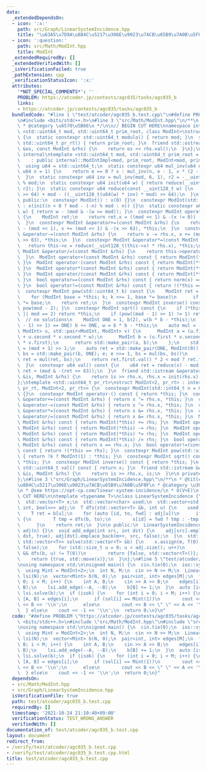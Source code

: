 ```yaml
---
data:
  _extendedDependsOn:
  - icon: ':x:'
    path: src/Graph/LinearSystemIncidence.hpp
    title: "\u63A5\u7D9A\u884C\u5217\u306E\u9023\u7ACB\u65B9\u7A0B\u5F0F"
  - icon: ':question:'
    path: src/Math/ModInt.hpp
    title: ModInt
  _extendedRequiredBy: []
  _extendedVerifiedWith: []
  _isVerificationFailed: true
  _pathExtension: cpp
  _verificationStatusIcon: ':x:'
  attributes:
    '*NOT_SPECIAL_COMMENTS*': ''
    PROBLEM: https://atcoder.jp/contests/agc035/tasks/agc035_b
    links:
    - https://atcoder.jp/contests/agc035/tasks/agc035_b
  bundledCode: "#line 1 \"test/atcoder/agc035_b.test.cpp\"\n#define PROBLEM \"https://atcoder.jp/contests/agc035/tasks/agc035_b\"\
    \n#include <bits/stdc++.h>\n#line 3 \"src/Math/ModInt.hpp\"\n/**\n * @title ModInt\n\
    \ * @category \u6570\u5B66\n */\n\n// BEGIN CUT HERE\nnamespace internal {\ntemplate\
    \ <std::uint64_t mod, std::uint64_t prim_root, class ModInt>\nstruct ModIntImpl\
    \ {\n  static constexpr std::uint64_t modulo() { return mod; }\n  static constexpr\
    \ std::uint64_t pr_rt() { return prim_root; }\n  friend std::ostream &operator<<(std::ostream\
    \ &os, const ModInt &rhs) {\n    return os << rhs.val();\n  }\n};\n}  // namespace\
    \ internal\ntemplate <std::uint64_t mod, std::uint64_t prim_root = 0>\nclass ModInt\n\
    \    : public internal::ModIntImpl<mod, prim_root, ModInt<mod, prim_root>> {\n\
    \  using u64 = std::uint64_t;\n  static constexpr u64 mul_inv(u64 n, int e = 6,\
    \ u64 x = 1) {\n    return e == 0 ? x : mul_inv(n, e - 1, x * (2 - x * n));\n\
    \  }\n  static constexpr u64 inv = mul_inv(mod, 6, 1), r2 = -__uint128_t(mod)\
    \ % mod;\n  static constexpr u64 init(u64 w) { return reduce(__uint128_t(w) *\
    \ r2); }\n  static constexpr u64 reduce(const __uint128_t w) {\n    return u64(w\
    \ >> 64) + mod - ((__uint128_t(u64(w) * inv) * mod) >> 64);\n  }\n  u64 x;\n\n\
    \ public:\n  constexpr ModInt() : x(0) {}\n  constexpr ModInt(std::int64_t n)\
    \ : x(init(n < 0 ? mod - (-n) % mod : n)) {}\n  static constexpr u64 norm(u64\
    \ w) { return w - (mod & -(w >= mod)); }\n  constexpr ModInt operator-() const\
    \ {\n    ModInt ret;\n    return ret.x = ((mod << 1) & -(x != 0)) - x, ret;\n\
    \  }\n  constexpr ModInt &operator+=(const ModInt &rhs) {\n    return x += rhs.x\
    \ - (mod << 1), x += (mod << 1) & -(x >> 63), *this;\n  }\n  constexpr ModInt\
    \ &operator-=(const ModInt &rhs) {\n    return x -= rhs.x, x += (mod << 1) & -(x\
    \ >> 63), *this;\n  }\n  constexpr ModInt &operator*=(const ModInt &rhs) {\n \
    \   return this->x = reduce(__uint128_t(this->x) * rhs.x), *this;\n  }\n  constexpr\
    \ ModInt &operator/=(const ModInt &rhs) {\n    return this->operator*=(rhs.inverse());\n\
    \  }\n  ModInt operator+(const ModInt &rhs) const { return ModInt(*this) += rhs;\
    \ }\n  ModInt operator-(const ModInt &rhs) const { return ModInt(*this) -= rhs;\
    \ }\n  ModInt operator*(const ModInt &rhs) const { return ModInt(*this) *= rhs;\
    \ }\n  ModInt operator/(const ModInt &rhs) const { return ModInt(*this) /= rhs;\
    \ }\n  bool operator==(const ModInt &rhs) const { return norm(x) == norm(rhs.x);\
    \ }\n  bool operator!=(const ModInt &rhs) const { return !(*this == rhs); }\n\
    \  constexpr ModInt pow(std::uint64_t k) const {\n    ModInt ret = ModInt(1);\n\
    \    for (ModInt base = *this; k; k >>= 1, base *= base)\n      if (k & 1) ret\
    \ *= base;\n    return ret;\n  }\n  constexpr ModInt inverse() const { return\
    \ pow(mod - 2); }\n  constexpr ModInt sqrt() const {\n    if (*this == ModInt(0)\
    \ || mod == 2) return *this;\n    if (pow((mod - 1) >> 1) != 1) return ModInt(0);\
    \  // no solutions\n    ModInt ONE = 1, b(2), w(b * b - *this);\n    while (w.pow((mod\
    \ - 1) >> 1) == ONE) b += ONE, w = b * b - *this;\n    auto mul = [&](std::pair<ModInt,\
    \ ModInt> u, std::pair<ModInt, ModInt> v) {\n      ModInt a = (u.first * v.first\
    \ + u.second * v.second * w);\n      ModInt b = (u.first * v.second + u.second\
    \ * v.first);\n      return std::make_pair(a, b);\n    };\n    std::uint64_t e\
    \ = (mod + 1) >> 1;\n    auto ret = std::make_pair(ONE, ModInt(0));\n    for (auto\
    \ bs = std::make_pair(b, ONE); e; e >>= 1, bs = mul(bs, bs))\n      if (e & 1)\
    \ ret = mul(ret, bs);\n    return ret.first.val() * 2 < mod ? ret.first : -ret.first;\n\
    \  }\n  constexpr u64 val() const {\n    u64 ret = reduce(x) - mod;\n    return\
    \ ret + (mod & -(ret >> 63));\n  }\n  friend std::istream &operator>>(std::istream\
    \ &is, ModInt &rhs) {\n    return is >> rhs.x, rhs.x = init(rhs.x), is;\n  }\n\
    };\ntemplate <std::uint64_t pr_rt>\nstruct ModInt<2, pr_rt> : internal::ModIntImpl<2,\
    \ pr_rt, ModInt<2, pr_rt>> {\n  constexpr ModInt(std::int64_t n = 0) : x(n & 1)\
    \ {}\n  constexpr ModInt operator-() const { return *this; }\n  constexpr ModInt\
    \ &operator+=(const ModInt &rhs) { return x ^= rhs.x, *this; }\n  constexpr ModInt\
    \ &operator-=(const ModInt &rhs) { return x ^= rhs.x, *this; }\n  constexpr ModInt\
    \ &operator*=(const ModInt &rhs) { return x &= rhs.x, *this; }\n  constexpr ModInt\
    \ &operator/=(const ModInt &rhs) { return x &= rhs.x, *this; }\n  ModInt operator+(const\
    \ ModInt &rhs) const { return ModInt(*this) += rhs; }\n  ModInt operator-(const\
    \ ModInt &rhs) const { return ModInt(*this) -= rhs; }\n  ModInt operator*(const\
    \ ModInt &rhs) const { return ModInt(*this) *= rhs; }\n  ModInt operator/(const\
    \ ModInt &rhs) const { return ModInt(*this) /= rhs; }\n  bool operator==(const\
    \ ModInt &rhs) const { return x == rhs.x; }\n  bool operator!=(const ModInt &rhs)\
    \ const { return !(*this == rhs); }\n  constexpr ModInt pow(std::uint64_t k) const\
    \ { return !k ? ModInt(1) : *this; }\n  constexpr ModInt sqrt() const { return\
    \ *this; }\n  constexpr ModInt inverse() const { return *this; }\n  constexpr\
    \ std::uint64_t val() const { return x; }\n  friend std::istream &operator>>(std::istream\
    \ &is, ModInt &rhs) {\n    return is >> rhs.x, is;\n  }\n\n private:\n  bool x;\n\
    };\n#line 3 \"src/Graph/LinearSystemIncidence.hpp\"\n/**\n * @title \u63A5\u7D9A\
    \u884C\u5217\u306E\u9023\u7ACB\u65B9\u7A0B\u5F0F\n * @category \u30B0\u30E9\u30D5\
    \n * @see https://opt-cp.com/linear-system-incidence/\n * O(V+E)\n */\n\n// BEGIN\
    \ CUT HERE\n\ntemplate <typename T>\nclass LinearSystemIncidence {\n  int m;\n\
    \  std::vector<T> x;\n  std::vector<char> used;\n  std::vector<std::vector<std::tuple<int,\
    \ int, bool>>> adj;\n  T dfs(std::vector<T> &b, int u) {\n    used[u] = true;\n\
    \    T ret = b[u];\n    for (auto [id, to, fwd] : adj[u])\n      if (!used[to])\
    \ {\n        T tmp = dfs(b, to);\n        x[id] = fwd ? tmp : -tmp, ret += tmp;\n\
    \      }\n    return ret;\n  }\n\n public:\n  LinearSystemIncidence(int n) : m(0),\
    \ adj(n) {}\n  void add_edge(int src, int dst) {\n    adj[src].emplace_back(m,\
    \ dst, true), adj[dst].emplace_back(m++, src, false);\n  }\n  std::pair<bool,\
    \ std::vector<T>> solve(std::vector<T> &b) {\n    x.assign(m, T(0)), used.assign(adj.size(),\
    \ false);\n    for (std::size_t u = 0; u < adj.size(); u++)\n      if (!used[u]\
    \ && dfs(b, u) != T(0))\n        return {false, std::vector<T>()};  // no sloution\n\
    \    return {true, std::move(x)};\n  }\n};\n#line 5 \"test/atcoder/agc035_b.test.cpp\"\
    \nusing namespace std;\n\nsigned main() {\n  cin.tie(0);\n  ios::sync_with_stdio(0);\n\
    \  using Mint = ModInt<2>;\n  int N, M;\n  cin >> N >> M;\n  LinearSystemIncidence<Mint>\
    \ lsi(N);\n  vector<Mint> b(N, 0);\n  pair<int, int> edges[M];\n  for (int i =\
    \ 0; i < M; i++) {\n    int A, B;\n    cin >> A >> B;\n    edges[i] = make_pair(A,\
    \ B);\n    lsi.add_edge(--A, --B);\n    b[B] += 1;\n  }\n  auto [isok, sol] =\
    \ lsi.solve(b);\n  if (isok) {\n    for (int i = 0; i < M; i++) {\n      auto\
    \ [A, B] = edges[i];\n      if (sol[i] == Mint(1))\n        cout << A << \" \"\
    \ << B << '\\n';\n      else\n        cout << B << \" \" << A << '\\n';\n    }\n\
    \  } else\n    cout << -1 << '\\n';\n  return 0;\n}\n"
  code: "#define PROBLEM \"https://atcoder.jp/contests/agc035/tasks/agc035_b\"\n#include\
    \ <bits/stdc++.h>\n#include \"src/Math/ModInt.hpp\"\n#include \"src/Graph/LinearSystemIncidence.hpp\"\
    \nusing namespace std;\n\nsigned main() {\n  cin.tie(0);\n  ios::sync_with_stdio(0);\n\
    \  using Mint = ModInt<2>;\n  int N, M;\n  cin >> N >> M;\n  LinearSystemIncidence<Mint>\
    \ lsi(N);\n  vector<Mint> b(N, 0);\n  pair<int, int> edges[M];\n  for (int i =\
    \ 0; i < M; i++) {\n    int A, B;\n    cin >> A >> B;\n    edges[i] = make_pair(A,\
    \ B);\n    lsi.add_edge(--A, --B);\n    b[B] += 1;\n  }\n  auto [isok, sol] =\
    \ lsi.solve(b);\n  if (isok) {\n    for (int i = 0; i < M; i++) {\n      auto\
    \ [A, B] = edges[i];\n      if (sol[i] == Mint(1))\n        cout << A << \" \"\
    \ << B << '\\n';\n      else\n        cout << B << \" \" << A << '\\n';\n    }\n\
    \  } else\n    cout << -1 << '\\n';\n  return 0;\n}"
  dependsOn:
  - src/Math/ModInt.hpp
  - src/Graph/LinearSystemIncidence.hpp
  isVerificationFile: true
  path: test/atcoder/agc035_b.test.cpp
  requiredBy: []
  timestamp: '2021-10-24 21:10:40+09:00'
  verificationStatus: TEST_WRONG_ANSWER
  verifiedWith: []
documentation_of: test/atcoder/agc035_b.test.cpp
layout: document
redirect_from:
- /verify/test/atcoder/agc035_b.test.cpp
- /verify/test/atcoder/agc035_b.test.cpp.html
title: test/atcoder/agc035_b.test.cpp
---
```

